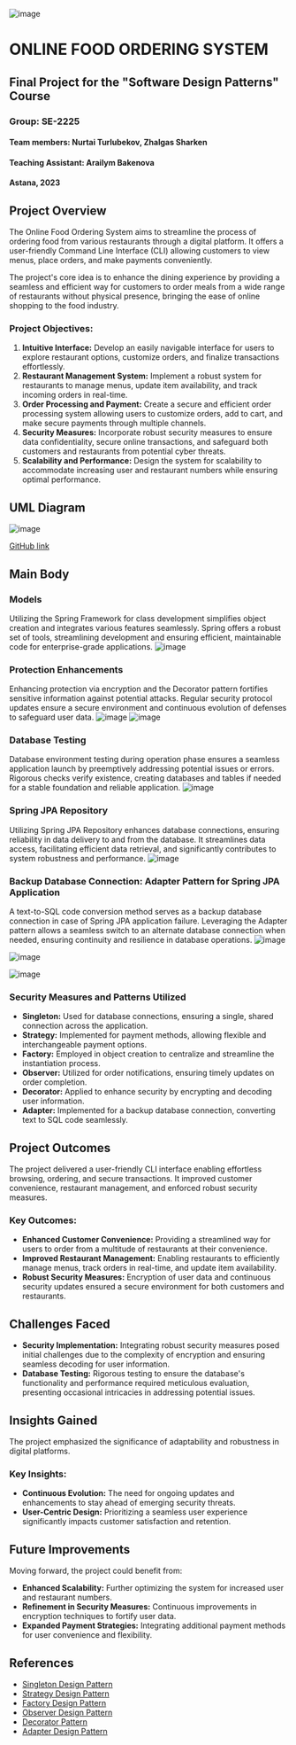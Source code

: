 ![image](https://github.com/nyrta1/Online-Food-Ordering-System/assets/147030027/fc25e796-c55d-44dc-89dd-e80c726da163)


# ONLINE FOOD ORDERING SYSTEM
## Final Project for the "Software Design Patterns" Course
### Group: SE-2225
#### Team members: Nurtai Turlubekov, Zhalgas Sharken
#### Teaching Assistant: Arailym Bakenova
#### Astana, 2023

## Project Overview
The Online Food Ordering System aims to streamline the process of ordering food from various restaurants through a digital platform. It offers a user-friendly Command Line Interface (CLI) allowing customers to view menus, place orders, and make payments conveniently.

The project's core idea is to enhance the dining experience by providing a seamless and efficient way for customers to order meals from a wide range of restaurants without physical presence, bringing the ease of online shopping to the food industry.

### Project Objectives:
1. **Intuitive Interface:** Develop an easily navigable interface for users to explore restaurant options, customize orders, and finalize transactions effortlessly.
2. **Restaurant Management System:** Implement a robust system for restaurants to manage menus, update item availability, and track incoming orders in real-time.
3. **Order Processing and Payment:** Create a secure and efficient order processing system allowing users to customize orders, add to cart, and make secure payments through multiple channels.
4. **Security Measures:** Incorporate robust security measures to ensure data confidentiality, secure online transactions, and safeguard both customers and restaurants from potential cyber threats.
5. **Scalability and Performance:** Design the system for scalability to accommodate increasing user and restaurant numbers while ensuring optimal performance.

## UML Diagram
![image](https://github.com/nyrta1/Online-Food-Ordering-System/assets/147030027/9a871615-9433-4977-bb35-7bb9062bf402)

[GitHub link ](https://github.com/nyrta1/Online-Food-Ordering-System)

## Main Body
### Models
Utilizing the Spring Framework for class development simplifies object creation and integrates various features seamlessly. Spring offers a robust set of tools, streamlining development and ensuring efficient, maintainable code for enterprise-grade applications.
![image](https://github.com/nyrta1/Online-Food-Ordering-System/assets/147030027/8e14c580-821c-4ae1-8d06-89f66523b8db)



### Protection Enhancements
Enhancing protection via encryption and the Decorator pattern fortifies sensitive information against potential attacks. Regular security protocol updates ensure a secure environment and continuous evolution of defenses to safeguard user data.
![image](https://github.com/nyrta1/Online-Food-Ordering-System/assets/147030027/51925ca7-263d-4401-bc0c-a3753f046d06)
![image](https://github.com/nyrta1/Online-Food-Ordering-System/assets/147030027/1e3bc6ff-ef09-42ca-972d-a02e097d1b6f)



### Database Testing
Database environment testing during operation phase ensures a seamless application launch by preemptively addressing potential issues or errors. Rigorous checks verify existence, creating databases and tables if needed for a stable foundation and reliable application.
![image](https://github.com/nyrta1/Online-Food-Ordering-System/assets/147030027/4e3aea12-8aaa-44c3-b2d0-5afa58745296)



### Spring JPA Repository
Utilizing Spring JPA Repository enhances database connections, ensuring reliability in data delivery to and from the database. It streamlines data access, facilitating efficient data retrieval, and significantly contributes to system robustness and performance.
![image](https://github.com/nyrta1/Online-Food-Ordering-System/assets/147030027/db8844d3-046d-41f5-aab3-04b8e9cc7778)


### Backup Database Connection: Adapter Pattern for Spring JPA Application
A text-to-SQL code conversion method serves as a backup database connection in case of Spring JPA application failure. Leveraging the Adapter pattern allows a seamless switch to an alternate database connection when needed, ensuring continuity and resilience in database operations.
![image](https://github.com/nyrta1/Online-Food-Ordering-System/assets/147030027/a8def6a8-9995-4df9-825b-314de2d7e3bb)

![image](https://github.com/nyrta1/Online-Food-Ordering-System/assets/147030027/924cc6a3-36e3-4529-b8ca-db5db8221b22)

![image](https://github.com/nyrta1/Online-Food-Ordering-System/assets/147030027/f32c0cf2-6acf-41b8-a619-27d231164365)



### Security Measures and Patterns Utilized
- **Singleton:** Used for database connections, ensuring a single, shared connection across the application.
- **Strategy:** Implemented for payment methods, allowing flexible and interchangeable payment options.
- **Factory:** Employed in object creation to centralize and streamline the instantiation process.
- **Observer:** Utilized for order notifications, ensuring timely updates on order completion.
- **Decorator:** Applied to enhance security by encrypting and decoding user information.
- **Adapter:** Implemented for a backup database connection, converting text to SQL code seamlessly.

## Project Outcomes
The project delivered a user-friendly CLI interface enabling effortless browsing, ordering, and secure transactions. It improved customer convenience, restaurant management, and enforced robust security measures.

### Key Outcomes:
- **Enhanced Customer Convenience:** Providing a streamlined way for users to order from a multitude of restaurants at their convenience.
- **Improved Restaurant Management:** Enabling restaurants to efficiently manage menus, track orders in real-time, and update item availability.
- **Robust Security Measures:** Encryption of user data and continuous security updates ensured a secure environment for both customers and restaurants.

## Challenges Faced
- **Security Implementation:** Integrating robust security measures posed initial challenges due to the complexity of encryption and ensuring seamless decoding for user information.
- **Database Testing:** Rigorous testing to ensure the database's functionality and performance required meticulous evaluation, presenting occasional intricacies in addressing potential issues.

## Insights Gained
The project emphasized the significance of adaptability and robustness in digital platforms.

### Key Insights:
- **Continuous Evolution:** The need for ongoing updates and enhancements to stay ahead of emerging security threats.
- **User-Centric Design:** Prioritizing a seamless user experience significantly impacts customer satisfaction and retention.

## Future Improvements
Moving forward, the project could benefit from:

- **Enhanced Scalability:** Further optimizing the system for increased user and restaurant numbers.
- **Refinement in Security Measures:** Continuous improvements in encryption techniques to fortify user data.
- **Expanded Payment Strategies:** Integrating additional payment methods for user convenience and flexibility.

## References
- [Singleton Design Pattern](javarush.com/groups/posts/2365-patternih-proektirovanija-singleton)
- [Strategy Design Pattern](javarush.com/groups/posts/2271-pattern-proektirovanija-strategija)
- [Factory Design Pattern](javarush.com/groups/posts/2370-pattern-proektirovanija-factory)
- [Observer Design Pattern](javarush.com/groups/posts/3421-shablon-nabljudateljh-observer)
- [Decorator Pattern](baeldung.com/java-decorator-pattern)
- [Adapter Design Pattern](javarush.com/groups/posts/2139-pattern-proektirovanija-adapter)
